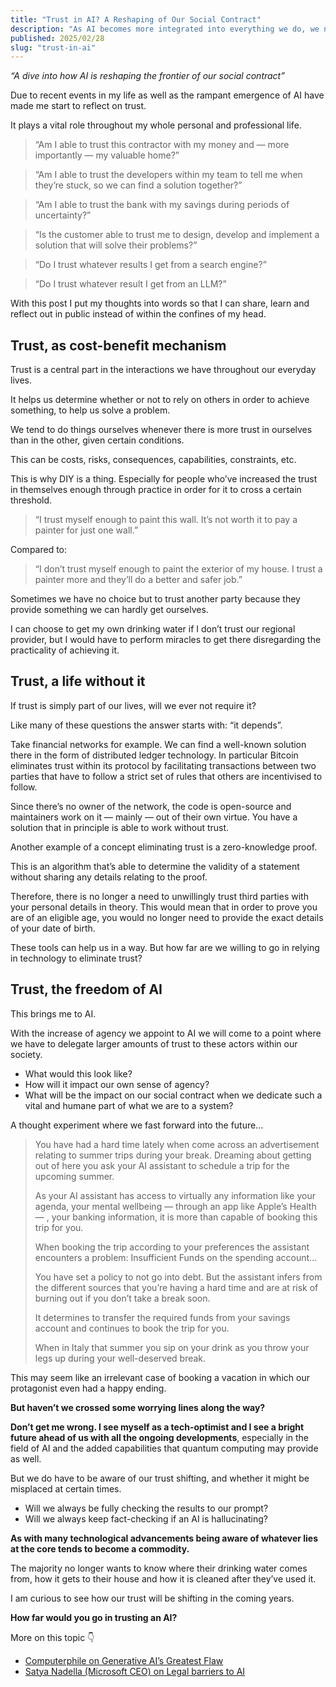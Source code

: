 ```yaml
---
title: "Trust in AI? A Reshaping of Our Social Contract"
description: "As AI becomes more integrated into everything we do, we need to reflect on the trust we place in it. How far are we willing to go in trusting AI?"
published: 2025/02/28
slug: "trust-in-ai"
---
```


_“A dive into how AI is reshaping the frontier of our social contract”_

Due to recent events in my life as well as the rampant emergence of AI have made me start to reflect on trust.

It plays a vital role throughout my whole personal and professional life.

> “Am I able to trust this contractor with my money and — more importantly — my valuable home?”

> “Am I able to trust the developers within my team to tell me when they’re stuck, so we can find a solution together?”

> “Am I able to trust the bank with my savings during periods of uncertainty?”

> “Is the customer able to trust me to design, develop and implement a solution that will solve their problems?”

> “Do I trust whatever results I get from a search engine?”

> “Do I trust whatever result I get from an LLM?”

With this post I put my thoughts into words so that I can share, learn and reflect out in public instead of within the confines of my head.

## Trust, as cost-benefit mechanism

Trust is a central part in the interactions we have throughout our everyday lives.

It helps us determine whether or not to rely on others in order to achieve something, to help us solve a problem.

We tend to do things ourselves whenever there is more trust in ourselves than in the other, given certain conditions.

This can be costs, risks, consequences, capabilities, constraints, etc.

This is why DIY is a thing. Especially for people who’ve increased the trust in themselves enough through practice in order for it to cross a certain threshold.

> “I trust myself enough to paint this wall. It’s not worth it to pay a painter for just one wall.”

Compared to:

> “I don’t trust myself enough to paint the exterior of my house. I trust a painter more and they’ll do a better and safer job.”

Sometimes we have no choice but to trust another party because they provide something we can hardly get ourselves.

I can choose to get my own drinking water if I don’t trust our regional provider, but I would have to perform miracles to get there disregarding the practicality of achieving it.

## Trust, a life without it

If trust is simply part of our lives, will we ever not require it?

Like many of these questions the answer starts with: “it depends”.

Take financial networks for example. We can find a well-known solution there in the form of distributed ledger technology. In particular Bitcoin eliminates trust within its protocol by facilitating transactions between two parties that have to follow a strict set of rules that others are incentivised to follow.

Since there’s no owner of the network, the code is open-source and maintainers work on it — mainly — out of their own virtue. You have a solution that in principle is able to work without trust.

Another example of a concept eliminating trust is a zero-knowledge proof.

This is an algorithm that’s able to determine the validity of a statement without sharing any details relating to the proof.

Therefore, there is no longer a need to unwillingly trust third parties with your personal details in theory. This would mean that in order to prove you are of an eligible age, you would no longer need to provide the exact details of your date of birth.

These tools can help us in a way. But how far are we willing to go in relying in technology to eliminate trust?

## Trust, the freedom of AI

This brings me to AI.

With the increase of agency we appoint to AI we will come to a point where we have to delegate larger amounts of trust to these actors within our society.

- What would this look like?
- How will it impact our own sense of agency?
- What will be the impact on our social contract when we dedicate such a vital and humane part of what we are to a system?

A thought experiment where we fast forward into the future…

> You have had a hard time lately when come across an advertisement relating to summer trips during your break. Dreaming about getting out of here you ask your AI assistant to schedule a trip for the upcoming summer.
>
> As your AI assistant has access to virtually any information like your agenda, your mental wellbeing — through an app like Apple’s Health — , your banking information, it is more than capable of booking this trip for you.
>
> When booking the trip according to your preferences the assistant encounters a problem: Insufficient Funds on the spending account…
>
> You have set a policy to not go into debt. But the assistant infers from the different sources that you’re having a hard time and are at risk of burning out if you don’t take a break soon.
> 
> It determines to transfer the required funds from your savings account and continues to book the trip for you.
> 
> When in Italy that summer you sip on your drink as you throw your legs up during your well-deserved break.

This may seem like an irrelevant case of booking a vacation in which our protagonist even had a happy ending.

**But haven’t we crossed some worrying lines along the way?**

**Don’t get me wrong. I see myself as a tech-optimist and I see a bright future ahead of us with all the ongoing developments**, especially in the field of AI and the added capabilities that quantum computing may provide as well.

But we do have to be aware of our trust shifting, and whether it might be misplaced at certain times.

- Will we always be fully checking the results to our prompt?
- Will we always keep fact-checking if an AI is hallucinating?

**As with many technological advancements being aware of whatever lies at the core tends to become a commodity.**

The majority no longer wants to know where their drinking water comes from, how it gets to their house and how it is cleaned after they’ve used it.

I am curious to see how our trust will be shifting in the coming years.

**How far would you go in trusting an AI?**

More on this topic 👇

- [Computerphile on Generative AI’s Greatest Flaw](https://www.youtube.com/watch?v=rAEqP9VEhe8)
- [Satya Nadella (Microsoft CEO) on Legal barriers to AI](https://www.youtube.com/watch?v=4GLSzuYXh6w&t=3035s)